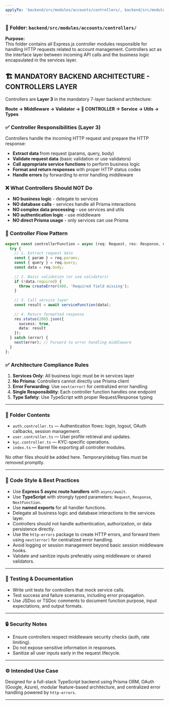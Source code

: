 ```yaml
---
applyTo: 'backend/src/modules/accounts/controllers/, backend/src/modules/accounts/controllers/*.controller.ts'
---
```


### 📁 Folder: `backend/src/modules/accounts/controllers/`

**Purpose:**  
This folder contains all Express.js controller modules responsible for handling HTTP requests related to account management. Controllers act as the interface layer between incoming API calls and the business logic encapsulated in the services layer.

## 🏗️ MANDATORY BACKEND ARCHITECTURE - CONTROLLERS LAYER

Controllers are **Layer 3** in the mandatory 7-layer backend architecture:

**Route → Middleware → Validator → 🎯 CONTROLLER → Service → Utils → Types**

### ✅ Controller Responsibilities (Layer 3)

Controllers handle the incoming HTTP request and prepare the HTTP response:

- **Extract data** from request (params, query, body)
- **Validate request data** (basic validation or use validators)
- **Call appropriate service functions** to perform business logic
- **Format and return responses** with proper HTTP status codes
- **Handle errors** by forwarding to error handling middleware

### ❌ What Controllers Should NOT Do

- **NO business logic** - delegate to services
- **NO database calls** - services handle all Prisma interactions
- **NO complex data processing** - use services and utils
- **NO authentication logic** - use middleware
- **NO direct Prisma usage** - only services can use Prisma

### 🔄 Controller Flow Pattern

```typescript
export const controllerFunction = async (req: Request, res: Response, next: NextFunction) => {
  try {
    // 1. Extract request data
    const { param } = req.params;
    const { query } = req.query;
    const data = req.body;
    
    // 2. Basic validation (or use validators)
    if (!data.required) {
      throw createError(400, 'Required field missing');
    }
    
    // 3. Call service layer
    const result = await serviceFunction(data);
    
    // 4. Return formatted response
    res.status(200).json({
      success: true,
      data: result
    });
  } catch (error) {
    next(error); // Forward to error handling middleware
  }
};
```

### ✅ Architecture Compliance Rules

1. **Services Only**: All business logic must be in services layer
2. **No Prisma**: Controllers cannot directly use Prisma client
3. **Error Forwarding**: Use `next(error)` for centralized error handling
4. **Single Responsibility**: Each controller function handles one endpoint
5. **Type Safety**: Use TypeScript with proper Request/Response typing

---

### 📂 Folder Contents

- `auth.controller.ts` — Authentication flows: login, logout, OAuth callbacks, session management.
- `user.controller.ts` — User profile retrieval and updates.
- `kyc.controller.ts` — KYC-specific operations.
- `index.ts` — Barrel file exporting all controller modules.

No other files should be added here. Temporary/debug files must be removed promptly.

---

### 🎯 Code Style & Best Practices

- Use **Express 5 async route handlers** with `async/await`.
- Use **TypeScript** with strongly typed parameters: `Request`, `Response`, `NextFunction`.
- Use **named exports** for all handler functions.
- Delegate all business logic and database interactions to the services layer.
- Controllers should not handle authentication, authorization, or data persistence directly.
- Use the `http-errors` package to create HTTP errors, and forward them using `next(error)` for centralized error handling.
- Avoid logging or session management beyond basic session middleware hooks.
- Validate and sanitize inputs preferably using middleware or shared validators.

---

### 🧪 Testing & Documentation

- Write unit tests for controllers that mock service calls.
- Test success and failure scenarios, including error propagation.
- Use JSDoc or TSDoc comments to document function purpose, input expectations, and output formats.

---

### 🔒 Security Notes

- Ensure controllers respect middleware security checks (auth, rate limiting).
- Do not expose sensitive information in responses.
- Sanitize all user inputs early in the request lifecycle.

---

### ⚙️ Intended Use Case

Designed for a full-stack TypeScript backend using Prisma ORM, OAuth (Google, Azure), modular feature-based architecture, and centralized error handling powered by `http-errors`.

---

